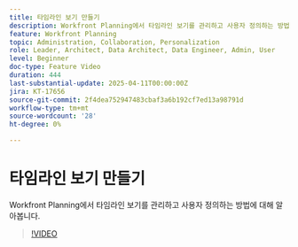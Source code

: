 ```yaml
---
title: 타임라인 보기 만들기
description: Workfront Planning에서 타임라인 보기를 관리하고 사용자 정의하는 방법에 대해 알아봅니다.
feature: Workfront Planning
topic: Administration, Collaboration, Personalization
role: Leader, Architect, Data Architect, Data Engineer, Admin, User
level: Beginner
doc-type: Feature Video
duration: 444
last-substantial-update: 2025-04-11T00:00:00Z
jira: KT-17656
source-git-commit: 2f4dea752947483cbaf3a6b192cf7ed13a98791d
workflow-type: tm+mt
source-wordcount: '28'
ht-degree: 0%

---
```



# 타임라인 보기 만들기

Workfront Planning에서 타임라인 보기를 관리하고 사용자 정의하는 방법에 대해 알아봅니다.

>[!VIDEO](https://video.tv.adobe.com/v/3457601/?learn=on&enablevpops)
